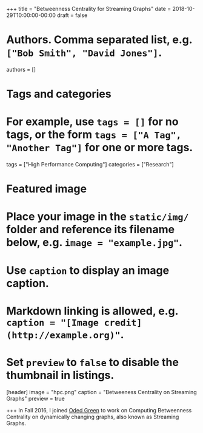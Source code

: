 +++
title = "Betweenness Centrality for Streaming Graphs"
date = 2018-10-29T10:00:00-00:00
draft = false

# Authors. Comma separated list, e.g. `["Bob Smith", "David Jones"]`.
authors = []

# Tags and categories
# For example, use `tags = []` for no tags, or the form `tags = ["A Tag", "Another Tag"]` for one or more tags.
tags = ["High Performance Computing"]
categories = ["Research"]

# Featured image
# Place your image in the `static/img/` folder and reference its filename below, e.g. `image = "example.jpg"`.
# Use `caption` to display an image caption.
#   Markdown linking is allowed, e.g. `caption = "[Image credit](http://example.org)"`.
# Set `preview` to `false` to disable the thumbnail in listings.
[header]
image = "hpc.png"
caption = "Betweeness Centrality on Streaming Graphs"
preview = true

+++
In Fall 2016, I joined [Oded Green](https://www.cc.gatech.edu/~ogreen/) to work on Computing Betweenness Centrality on dynamically changing graphs, also known as Streaming Graphs.
